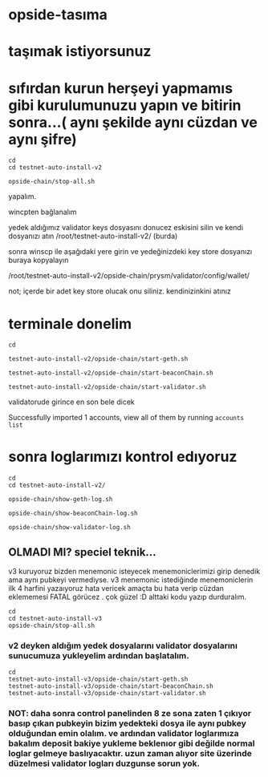 # opside-tasıma

# taşımak istiyorsunuz
# sıfırdan kurun herşeyi yapmamıs gibi kurulumunuzu yapın ve bitirin sonra...( aynı şekilde aynı cüzdan ve aynı şifre)


```
cd
cd testnet-auto-install-v2
```
```
opside-chain/stop-all.sh
```

yapalım.

wincpten bağlanalım 

yedek aldığımız validator keys dosyasını donucez eskisini silin ve kendi dosyanızı atın
/root/testnet-auto-install-v2/       (burda)

sonra
winscp ile aşağıdaki yere girin ve yedeğinizdeki key store dosyanızı buraya kopyalayın

/root/testnet-auto-install-v2/opside-chain/prysm/validator/config/wallet/

not; içerde bir adet key store olucak onu siliniz. kendinizinkini atınız


# terminale donelim

```
cd
```
```
testnet-auto-install-v2/opside-chain/start-geth.sh
```
```
testnet-auto-install-v2/opside-chain/start-beaconChain.sh
```
```
testnet-auto-install-v2/opside-chain/start-validator.sh
```
validatorude girince en son bele dicek

Successfully imported 1 accounts, view all of them by running `accounts list`

# sonra loglarımızı kontrol edıyoruz

```
cd
cd testnet-auto-install-v2/
```
```
opside-chain/show-geth-log.sh
```
```
opside-chain/show-beaconChain-log.sh
```
```
opside-chain/show-validator-log.sh
```

## OLMADI MI?  speciel teknik...

v3 kuruyoruz bizden menemonic isteyecek menemoniclerimizi girip denedik ama aynı pubkeyi vermediyse.   v3 menemonic istediğinde menemoniclerin ilk 4 harfini yazaıyoruz hata vericek amaçta bu hata verip cüzdan eklememesi FATAL görücez . çok güzel :D  alttaki kodu yazıp durduralım.
```
cd
cd testnet-auto-install-v3
opside-chain/stop-all.sh
```
### v2 deyken aldığım yedek dosyalarını validator dosyalarını sunucumuza yukleyelim ardından başlatalım.
```
cd
testnet-auto-install-v3/opside-chain/start-geth.sh
testnet-auto-install-v3/opside-chain/start-beaconChain.sh
testnet-auto-install-v3/opside-chain/start-validator.sh
```

### NOT: daha sonra control panelinden 8 ze sona zaten 1 çıkıyor basıp çıkan pubkeyin bizim yedekteki dosya ile aynı pubkey olduğundan emin olalım. ve ardından validator loglarımıza bakalım deposit bakiye yukleme beklenıor gibi değilde normal loglar gelmeye baslıyacaktır. uzun zaman alıyor site üzerinde düzelmesi validator logları duzgunse sorun yok.
